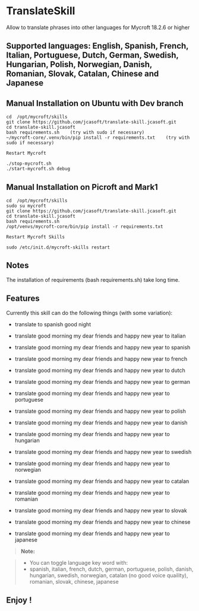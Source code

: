 **TranslateSkill**
===================

Allow to translate phrases into other languages for Mycroft 18.2.6 or higher

Supported languages:
English, Spanish, French, Italian, Portuguese, Dutch, German, Swedish, Hungarian, Polish, Norwegian, Danish, Romanian, Slovak, Catalan, Chinese and Japanese
----------


Manual Installation on Ubuntu with Dev branch
---------------------------------------------

    cd  /opt/mycroft/skills
    git clone https://github.com/jcasoft/translate-skill.jcasoft.git
    cd translate-skill.jcasoft
    bash requirements.sh    (try with sudo if necessary)
    ~/mycroft-core/.venv/bin/pip install -r requirements.txt    (try with sudo if necessary)

    Restart Mycroft

    ./stop-mycroft.sh
    ./start-mycroft.sh debug




Manual Installation on Picroft and Mark1
----------------------------------------

    cd  /opt/mycroft/skills
    sudo su mycroft
    git clone https://github.com/jcasoft/translate-skill.jcasoft.git
    cd translate-skill.jcasoft
    bash requirements.sh
    /opt/venvs/mycroft-core/bin/pip install -r requirements.txt

    Restart Mycroft Skills

    sudo /etc/init.d/mycroft-skills restart



Notes
--------------------

The installation of requirements (bash requirements.sh) take long time.


Features
--------------------

Currently this skill can do the following things (with some variation):

- translate to spanish good night

- translate good morning my dear friends and happy new year to italian
- translate good morning my dear friends and happy new year to spanish
- translate good morning my dear friends and happy new year to french
- translate good morning my dear friends and happy new year to dutch
- translate good morning my dear friends and happy new year to german
- translate good morning my dear friends and happy new year to portuguese
- translate good morning my dear friends and happy new year to polish
- translate good morning my dear friends and happy new year to danish
- translate good morning my dear friends and happy new year to hungarian
- translate good morning my dear friends and happy new year to swedish
- translate good morning my dear friends and happy new year to norwegian
- translate good morning my dear friends and happy new year to catalan
- translate good morning my dear friends and happy new year to romanian
- translate good morning my dear friends and happy new year to slovak
- translate good morning my dear friends and happy new year to chinese
- translate good morning my dear friends and happy new year to japanese

> **Note:**

> - You can toggle language key word with:
> - spanish, italian, french, dutch, german, portuguese, polish, danish, hungarian, swedish, norwegian, catalan (no good voice quaility), romanian, slovak, chinese, japanese



**Enjoy !**
--------
